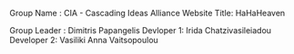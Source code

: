 Group Name   : CIA - Cascading Ideas Alliance
Website Title: HaHaHeaven 

Group Leader : Dimitris Papangelis
Devloper 1: Irida Chatzivasileiadou
Developer 2: Vasiliki Anna Vaitsopoulou

